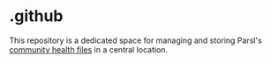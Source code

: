 # .github
This repository is a dedicated space for managing and storing Parsl's [community health files](https://docs.github.com/en/communities/setting-up-your-project-for-healthy-contributions/creating-a-default-community-health-file#supported-file-types) in a central location. 
